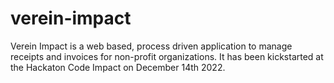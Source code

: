 # verein-impact

Verein Impact is a web based, process driven application to manage receipts and invoices for non-profit organizations. It has been kickstarted at the Hackaton Code Impact on December 14th 2022. 
